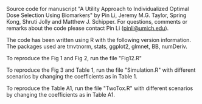Source code for manuscript "A Utility Approach to Individualized Optimal Dose Selection Using Biomarkers" by Pin Li, Jeremy M.G. Taylor, Spring Kong, Shruti Jolly and Matthew J. Schipper. For questions, comments or remarks about the code please contact Pin Li (pinli@umich.edu).

The code has been written using R with the following version information. The packages used are tmvtnorm, stats, ggplot2, glmnet, BB, numDeriv.

To reproduce the Fig 1 and Fig 2, run the file "Fig12.R"

To reproduce the Fig 3 and Table 1, run the file "Simulation.R" with different scenarios by changing the coefficients as in Table 1.

To reproduce the Table A1, run the file "TwoTox.R" with different scenarios by changing the coefficients as in Table A1.

